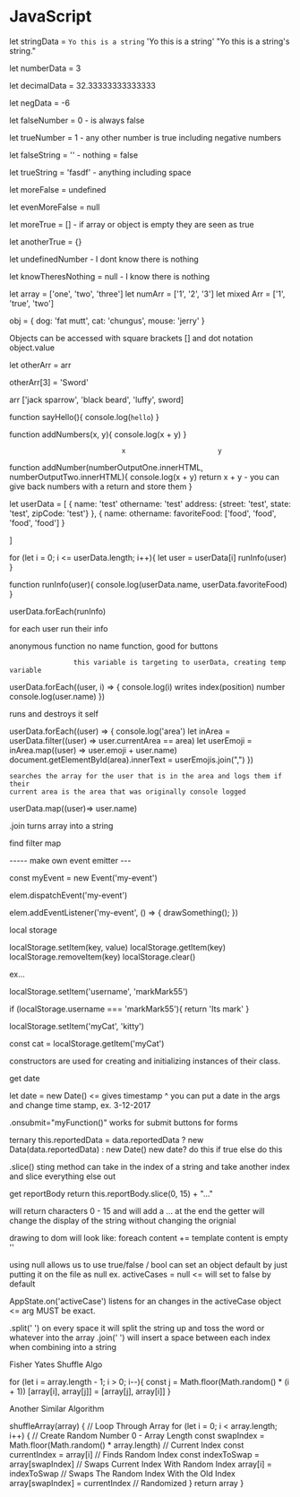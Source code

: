 # JavaScript

<!-- Primitive Data types -->

<!-- strings -->

let stringData = `Yo this is a string` 'Yo this is a string' "Yo this is a string\'s string."

<!-- floats -->

let numberData = 3

let decimalData = 32.33333333333333

let negData = -6

<!-- truthy / falsy -->

let falseNumber = 0 - is always false

let trueNumber = 1 - any other number is true including negative numbers

let falseString = '' - nothing = false

let trueString = 'fasdf' - anything including space

let moreFalse = undefined

let evenMoreFalse = null

let moreTrue = [] - if array or object is empty they are seen as true

let anotherTrue = {}

<!-- No Value types -->

let undefinedNumber - I dont know there is nothing

let knowTheresNothing = null - I know there is nothing

<!-- Reference Data Types -->

let array = ['one', 'two', 'three']
let numArr = ['1', '2', '3']
let mixed Arr = ['1', 'true', 'two']

obj = {
    dog: 'fat mutt',
    cat: 'chungus',
    mouse: 'jerry'
}

Objects can be accessed with square brackets [] and dot notation object.value

<!-- NOTE information can get passed down like this, be mindful of that. -->

let otherArr = arr

otherArr[3] = 'Sword'

arr
['jack sparrow', 'black beard', 'luffy', sword]

<!-- Function -->
<!-- are blocks of code to store and run later -->

function sayHello(){
    console.log(`hello`)
}

<!-- Parameters -->
<!-- temporary variables only exist when func is executed -->
<!-- anytime you use numbers in a function it will pull variables from the closest scope -->

function addNumbers(x, y){
    console.log(x + y)
}

<!-- on separate part of the doc -->
<!-- will replace x and y with values pulled from doc -->


                                x                       y
function addNumber(numberOutputOne.innerHTML, numberOutputTwo.innerHTML){
    console.log(x + y)
    return x + y - you can give back numbers with a return and store them
}

<!-- array with object -->

let userData = [
    {
        name: 'test'
        othername: 'test'
        address: {street: 'test', state: 'test', zipCode: 'test'}
    },
    {
        name:
        othername:
        favoriteFood: ['food', 'food', 'food', 'food']
    }

]

for (let i = 0; i <= userData.length; i++){
    let user = userData[i]
    runInfo(user)
}

function runInfo(user){
    console.log(userData.name, userData.favoriteFood)
}

userData.forEach(runInfo)

for each user run their info

anonymous function
no name function, good for buttons


                    this variable is targeting to userData, creating temp variable
userData.forEach((user, i) => {
    console.log(i)  writes index(position) number
    console.log(user.name)
})

runs and destroys it self 

userData.forEach((user) => {
    console.log('area')
   let inArea = userData.filter((user) => user.currentArea == area)
   let userEmoji = inArea.map((user) => user.emoji + user.name)
    document.getElementById(area).innerText = userEmojis.join(",")
})

    searches the array for the user that is in the area and logs them if their
    current area is the area that was originally console logged

userData.map((user)=> user.name)

.join turns array into a string

find filter map



----- make own event emitter ---

const myEvent = new Event('my-event')

elem.dispatchEvent('my-event')

elem.addEventListener('my-event', () => {
    drawSomething();
})

local storage

localStorage.setItem(key, value)
localStorage.getItem(key)
localStorage.removeItem(key)
localStorage.clear()

ex...

localStorage.setItem('username', 'markMark55')

if (localStorage.username === 'markMark55'){
    return 'Its mark'
}

localStorage.setItem('myCat', 'kitty')

const cat = localStorage.getItem('myCat')

constructors are used for creating and initializing instances of their class.

get date

let date = new Date() <= gives timestamp
                    ^
                    you can put a date in the args and change time stamp, ex. 3-12-2017


.onsubmit="myFunction()" works for submit buttons for forms

ternary
this.reportedData = data.reportedData ? new Data(data.reportedData) : new Date()
                            new date?      do this if true            else do this


.slice() sting method can take in the index of a string and take another index and slice everything else out


get reportBody
return this.reportBody.slice(0, 15) + "..."

will return characters 0 - 15 and will add a ... at the end
the getter will change the display of the string without changing the orignial

drawing to dom will look like: foreach content += template
content is empty ''

using null allows us to use true/false / bool
can set an object default by just putting it on the file as null ex. activeCases = null <= will set to false by default

AppState.on('activeCase') listens for an changes in the activeCase object <= arg MUST be exact.

.split(' ') on every space it will split the string up and toss the word or whatever into the array
.join(' ') will insert a space between each index when combining into a string


Fisher Yates Shuffle Algo

for (let i = array.length - 1; i > 0; i--){
    const j = Math.floor(Math.random() * (i + 1))
    [array[i], array[j]] = [array[j], array[i]]
}

Another Similar Algorithm


  shuffleArray(array) {
    // Loop Through Array
    for (let i = 0; i < array.length; i++) {
      // Create Random Number 0 - Array Length
      const swapIndex = Math.floor(Math.random() * array.length)
      // Current Index
      const currentIndex = array[i]
      // Finds Random Index
      const indexToSwap = array[swapIndex]
      // Swaps Current Index With Random Index
      array[i] = indexToSwap
      // Swaps The Random Index With the Old Index
      array[swapIndex] = currentIndex
      // Randomized
    }
    return array
  }